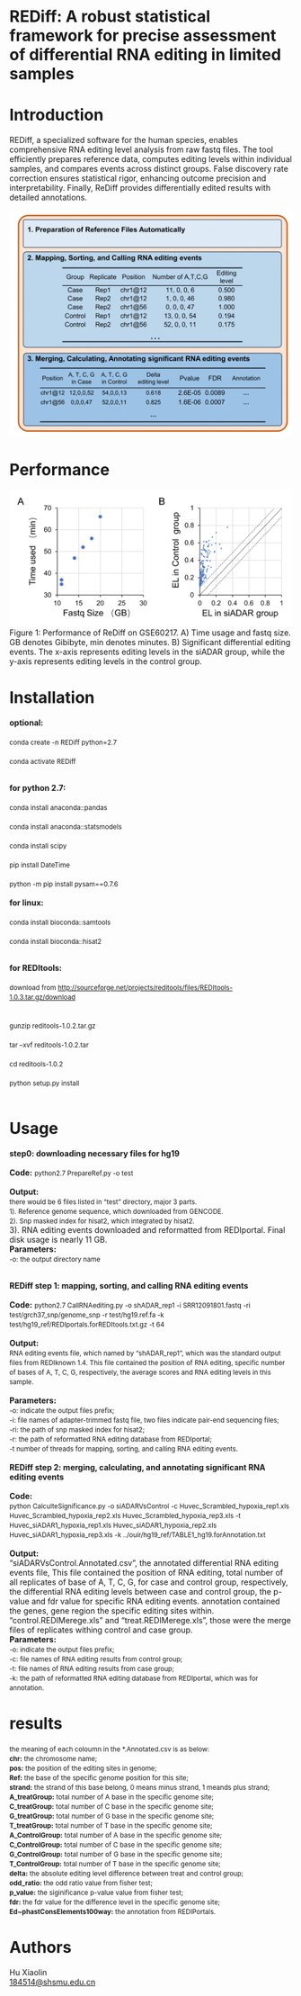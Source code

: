 # REDiff: A robust statistical framework for precise assessment of differential RNA editing in limited samples

Introduction
============
<p align-text="justify"> REDiff,  a specialized software for the human species, enables comprehensive RNA editing level analysis from raw fastq files. The tool efficiently prepares reference data, computes editing levels within individual samples, and compares events across distinct groups. False discovery rate correction ensures statistical rigor, enhancing outcome precision and interpretability. Finally, ReDiff provides differentially edited results with detailed annotations.</p>

![](https://github.com/conversodinHXL/REDiff/blob/main/schema.png?raw=true)

Performance
===========
![](https://github.com/conversodinHXL/REDiff/blob/main/performance.png?raw=true)
Figure 1: Performance of ReDiff on GSE60217. A) Time usage and fastq size. GB denotes Gibibyte, min denotes minutes. B) Significant differential editing events. The x-axis represents editing levels in the siADAR group, while the y-axis represents editing levels in the control group. 


Installation
============
**optional:** <br/> <br/> 
<small>conda create -n REDiff python=2.7 <br/> <br/> 
conda activate REDiff <br/> <br/> </small>


**for python 2.7:** <br/> <br/> 
<small>conda install anaconda::pandas <br/> <br/> 
conda install anaconda::statsmodels  <br/> <br/> 
conda install scipy <br/> <br/> 
pip install DateTime <br/> <br/>
python -m pip install pysam==0.7.6 <br/> <br/> </small>
**for linux:** <br/> <br/> 
<small>conda install bioconda::samtools <br/> <br/> 
conda install bioconda::hisat2 <br/> <br/> </small>

**for REDItools:** <br/> <br/> 
<small>download from http://sourceforge.net/projects/reditools/files/REDItools-1.0.3.tar.gz/download<br/> <br/> <br/>
gunzip reditools-1.0.2.tar.gz<br/> <br/> 
tar –xvf reditools-1.0.2.tar<br/> <br/> 
cd reditools-1.0.2<br/> <br/> 
python setup.py install<br/> <br/> </small>

 



Usage
============
**step0: downloading necessary files for hg19** <br/> <br/> 
**Code:** <small>python2.7 PrepareRef.py -o test </small><br/> <br/> 
**Output:** <br/> <small>there would be 6 files listed in “test” directory, major 3 parts. <br/>
1). Reference genome sequence, which downloaded from GENCODE. <br/>
2). Snp masked index for hisat2, which integrated by hisat2. <br/></small>
3). RNA editing events downloaded and reformatted from REDIportal. Final disk usage is nearly 11 GB. <br/>
**Parameters:** <br/>  <small>
-o: the output directory name <br/> <br/> </small>

**REDiff step 1: mapping, sorting, and calling RNA editing events** <br/> <br/> 
**Code:** <small> python2.7 CallRNAediting.py -o shADAR_rep1 -i SRR12091801.fastq -ri test/grch37_snp/genome_snp -r test/hg19.ref.fa -k test/hg19_ref/REDIportals.forREDItools.txt.gz -t 64<br/> <br/>  </small>
**Output:** <br/> <small> RNA editing events file, which named by “shADAR_rep1”, which was the standard output files from REDIknown 1.4. This file contained the position of RNA editing, specific number of bases of A, T, C, G, respectively, the average scores and RNA editing levels in this sample. <br/> <br/>  </small>
**Parameters:** <br/> <small>
-o: indicate the output files prefix; <br/>
-i: file names of adapter-trimmed fastq file, two files indicate pair-end sequencing files;  <br/>
-ri: the path of snp masked index for hisat2;  <br/>
-r: the path of reformatted RNA editing database from REDIportal;  <br/>
-t number of threads for mapping, sorting, and calling RNA editing events.<br/> <br/>  </small>
**REDiff step 2: merging, calculating, and annotating significant RNA editing events**<br/> <br/> 
**Code:** <small> <br/> python CalculteSignificance.py -o siADARVsControl -c Huvec_Scrambled_hypoxia_rep1.xls Huvec_Scrambled_hypoxia_rep2.xls Huvec_Scrambled_hypoxia_rep3.xls  -t Huvec_siADAR1_hypoxia_rep1.xls Huvec_siADAR1_hypoxia_rep2.xls Huvec_siADAR1_hypoxia_rep3.xls -k ../ouir/hg19_ref/TABLE1_hg19.forAnnotation.txt  <br/> <br/>  </small>
**Output:**<br/> 
“siADARVsControl.Annotated.csv”, the annotated differential RNA editing events file, This file contained the position of RNA editing, total number of all replicates of base of A, T, C, G, for case and control group, respectively, the differential RNA editing levels between case and control group, the p-value and fdr value for specific RNA editing events. annotation contained the genes, gene region the specific editing sites within. <br/>
“control.REDIMerege.xls” and “treat.REDIMerege.xls”, those were the merge files of replicates withing control and case group. <br/>
**Parameters:** <br/> <small> -o: indicate the output files prefix; <br/>
-c: file names of RNA editing results from control group; <br/>
-t: file names of RNA editing results from case group;<br/>
-k: the path of reformatted RNA editing database from REDIportal, which was for annotation.  </small>

results 
=======

<small> the meaning of each coloumn in the *.Annotated.csv is as below:<br/>
**chr:** the chromosome name;<br/>
**pos:** the position of the editing sites in genome;<br/>
**Ref:** the base of the specific genome position for this site;<br/>
**strand:** the strand of this base belong, 0 means minus strand, 1 meands plus strand;<br/>
**A_treatGroup:** total number of A base in the specific genome  site;<br/>
**C_treatGroup:** total number of C base in the specific genome  site;<br/>
**G_treatGroup:** total number of G base in the specific genome  site;<br/>
**T_treatGroup:** total number of T base in the specific genome  site;<br/>
**A_ControlGroup:** total number of A base in the specific genome  site;<br/>
**C_ControlGroup:** total number of C base in the specific genome  site;<br/>
**G_ControlGroup:** total number of G base in the specific genome  site;<br/>
**T_ControlGroup:** total number of T base in the specific genome  site;<br/>
**delta:** the absolute editing level difference between treat and control group;<br/>
**odd_ratio:** the odd ratio value from fisher test;<br/>
**p_value:** the siginificance p-value value from fisher test;<br/>
**fdr:** the fdr value for the difference level in the specific genome site;<br/>
**Ed~phastConsElements100way:** the annotation from REDIPortals.<br/>  </small>

Authors
=======
Hu Xiaolin<br/>
184514@shsmu.edu.cn<br/>



